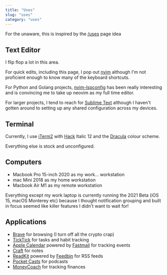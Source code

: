 ```yaml
---
title: "Uses"
slug: "uses"
category: "uses"
---
```


For the unaware, this is inspired by the [/uses](https://uses.tech) page idea

## Text Editor

I flip flop a lot in this area.

For quick edits, including this page, I pop out [nvim](https://neovim.io) although I'm not proficient enough to know many of the keyboard shortcuts.

For Python and Golang projects, [nvim-lspconfig](https://github.com/neovim/nvim-lspconfig) has been really interesting and is convincing me to take up neovim as my full time editor.

For larger projects, I tend to reach for [Sublime Text](https://www.sublimetext.com) although I haven't gotten around to setting up any shared configuration across my devices.

## Terminal

Currently, I use [iTerm2](https://iterm2.com) with [Hack](https://sourcefoundry.org/hack/) Italic 12 and the [Dracula](https://draculatheme.com/iterm/) colour scheme.

Everything else is stock and unconfigured.

## Computers

* Macbook Pro 15-inch 2020 as my work... workstation
* mac Mini 2018 as my home workstation
* Macbook Air M1 as my remote workstation

Everything except my work laptop is currently running the 2021 Beta (iOS 15, macOS Monterey etc) because I thought notification grouping and built in focus seemed like killer features I didn't want to wait for!

## Applications

* [Brave](https://brave.com/) for browsing (I turn off all the crypto crap)
* [TickTick](https://ticktick.com) for tasks and habit tracking
* [Apple Calendar](https://en.wikipedia.org/wiki/Calendar_(Apple)) powered by [Fastmail](https://fastmail.com) for tracking events
* [Craft](https://craft.do) for notes
* [ReadKit](https://readkitapp.com) powered by [Feedbin](https://feedbin.com) for RSS feeds
* [Pocket Casts](https://pocketcasts.com) for podcasts
* [MoneyCoach](https://moneycoach.ai) for tracking finances
